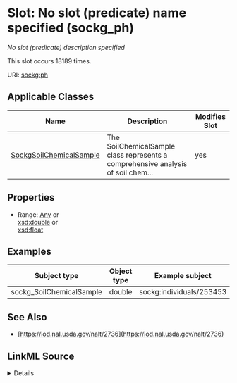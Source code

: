 

# Slot: No slot (predicate) name specified (sockg_ph)


_No slot (predicate) description specified_






This slot occurs 18189 times.


URI: [sockg:ph](https://idir.uta.edu/sockg-ontology/docs/ph)



<!-- no inheritance hierarchy -->





## Applicable Classes

| Name | Description | Modifies Slot |
| --- | --- | --- |
| [SockgSoilChemicalSample](../classes/SockgSoilChemicalSample.md) | The SoilChemicalSample class represents a comprehensive analysis of soil chem... |  yes  |







## Properties

* Range: [Any](../classes/Any.md)&nbsp;or&nbsp;<br />[xsd:double](http://www.w3.org/2001/XMLSchema#double)&nbsp;or&nbsp;<br />[xsd:float](http://www.w3.org/2001/XMLSchema#float)






## Examples

| Subject type | Object type | Example subject | Example object | Occurrences |
| --- | --- | --- | --- | --- |
| sockg_SoilChemicalSample | double | sockg:individuals/253453 | 8.06 | 18189 |


## See Also

* [https://lod.nal.usda.gov/nalt/2736](https://lod.nal.usda.gov/nalt/2736)



## LinkML Source

<details>

```yaml
name: sockg_ph
annotations:
  count:
    tag: count
    value: 18189
description: No slot (predicate) description specified
title: No slot (predicate) name specified
examples:
- object:
    example_object: '8.06'
    example_object_type: double
    example_predicate: sockg:ph
    example_subject: sockg:individuals/253453
    example_subject_type: sockg_SoilChemicalSample
from_schema: soc-kg
see_also:
- https://lod.nal.usda.gov/nalt/2736
rank: 1000
slot_uri: sockg:ph
alias: sockg_ph
domain_of:
- sockg_SoilChemicalSample
union_of:
- '{''domain'': ''sockg_WaterQualityArea''}'
- '{''domain'': ''sockg_SoilChemicalSample''}'
- '{''domain'': ''sockg_WaterQualityConc''}'
- '{''domain'': ''sockg_WindErosionArea''}'
range: Any
any_of:
- range: double
- range: float

```
</details>